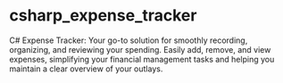 # csharp_expense_tracker
C# Expense Tracker: Your go-to solution for smoothly recording, organizing, and reviewing your spending. Easily add, remove, and view expenses, simplifying your financial management tasks and helping you maintain a clear overview of your outlays.
